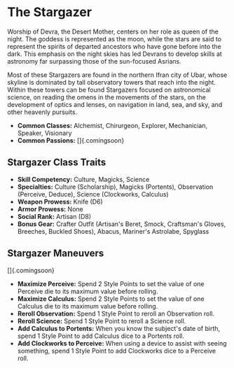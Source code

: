 # The Stargazer

Worship of Devra, the Desert Mother, centers on her role as queen of the night. 
The goddess is represented as the moon, while the stars are said to represent the 
spirits of departed ancestors who have gone before into the dark. This emphasis 
on the night skies has led Devrans to develop skills at astronomy far surpassing those of 
the sun-focused Asrians.

Most of these Stargazers are found in the northern Ifran city of Ubar, whose skyline 
is dominated by tall observatory towers that reach into the night. Within these towers 
can be found Stargazers focused on astronomical science, on reading the omens in the 
movements of the stars, on the development of optics and lenses, on navigation in land, 
sea, and sky, and other heavenly pursuits.

 - **Common Classes:** Alchemist, Chirurgeon, Explorer, Mechanician, Speaker, Visionary
 - **Common Passions:** []{.comingsoon}

## Stargazer Class Traits

 - **Skill Competency:** Culture, Magicks, Science
 - **Specialties:** Culture (Scholarship), Magicks (Portents), Observation (Perceive, Deduce), Science (Clockworks, Calculus)
 - **Weapon Prowess:** Knife (D6)
 - **Armor Prowess:** None
 - **Social Rank:** Artisan (D8)
 - **Bonus Gear:** Crafter Outfit (Artisan's Beret, Smock, Craftsman's Gloves, Breeches, Buckled Shoes), Abacus, Mariner's Astrolabe, Spyglass

## Stargazer Maneuvers

 []{.comingsoon}

 - **Maximize Perceive:** Spend 2 Style Points to set the value of one Perceive die to its maximum value before rolling.
 - **Maximize Calculus:** Spend 2 Style Points to set the value of one Calculus die to its maximum value before rolling.
 - **Reroll Observation:** Spend 1 Style Point to reroll an Observation roll.
 - **Reroll Science:** Spend 1 Style Point to reroll a Science roll.
 - **Add Calculus to Portents:** When you know the subject's date of birth, spend 1 Style Point to add Calculus dice to a Portents roll.
 - **Add Clockworks to Perceive:** When using a device to assist with seeing something, spend 1 Style Point to add Clockworks dice to a Perceive roll.
